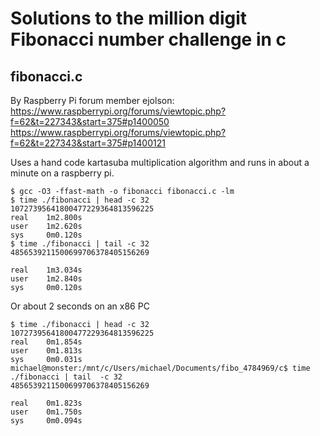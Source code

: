 # Solutions to the million digit Fibonacci number challenge in c

## fibonacci.c

By Raspberry Pi forum member ejolson:
https://www.raspberrypi.org/forums/viewtopic.php?f=62&t=227343&start=375#p1400050
https://www.raspberrypi.org/forums/viewtopic.php?f=62&t=227343&start=375#p1400121

Uses a hand code kartasuba multiplication algorithm and runs in about a minute on a raspberry pi.

    $ gcc -O3 -ffast-math -o fibonacci fibonacci.c -lm
    $ time ./fibonacci | head -c 32
    10727395641800477229364813596225
    real    1m2.800s
    user    1m2.620s
    sys     0m0.120s
    $ time ./fibonacci | tail -c 32
    4856539211500699706378405156269

    real    1m3.034s
    user    1m2.840s
    sys     0m0.120s

Or about 2 seconds on an x86 PC

    $ time ./fibonacci | head -c 32
    10727395641800477229364813596225
    real    0m1.854s
    user    0m1.813s
    sys     0m0.031s
    michael@monster:/mnt/c/Users/michael/Documents/fibo_4784969/c$ time ./fibonacci | tail  -c 32
    4856539211500699706378405156269

    real    0m1.823s
    user    0m1.750s
    sys     0m0.094s
